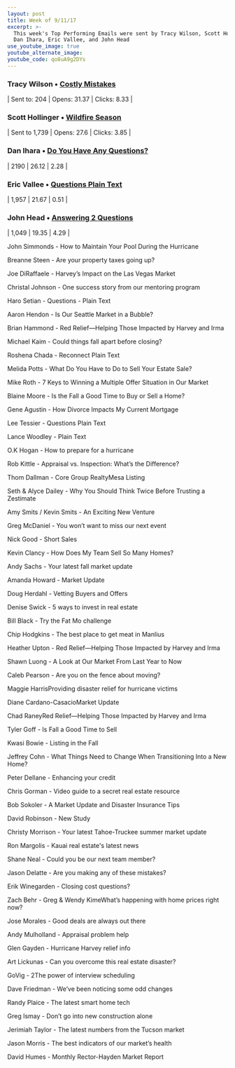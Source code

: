 ```yaml
---
layout: post
title: Week of 9/11/17
excerpt: >-
  This week's Top Performing Emails were sent by Tracy Wilson, Scott Hollinger,
  Dan Ihara, Eric Vallee, and John Head
use_youtube_image: true
youtube_alternate_image:
youtube_code: qo8uA9g2DYs
---
```



### Tracy Wilson •&nbsp;[Costly Mistakes](http://hosted-p0.vresp.com/1964181/9534d9ca29/ARCHIVE)

| Sent to: 204 | Opens: 31.37 | Clicks: 8.33 |

### Scott Hollinger •&nbsp;[Wildfire Season](http://p0.vresp.com/1PwtPI)

| Sent to 1,739 | Opens: 27.6 | Clicks: 3.85 |

### Dan Ihara •&nbsp;[Do You Have Any Questions?](http://p0.vresp.com/TMerq7)

| 2190 | 26.12 | 2.28 |

### Eric Vallee •&nbsp;[Questions Plain Text](http://p0.vresp.com/b3EWi1)

| 1,957 | 21.67 | 0.51 |

### John Head •&nbsp;[Answering 2 Questions](http://p0.vresp.com/HBqRp6)

| 1,049 | 19.35 | 4.29 |

John Simmonds - How to Maintain Your Pool During the Hurricane

Breanne Steen - Are your property taxes going up?

Joe DiRaffaele - Harvey’s Impact on the Las Vegas Market

Christal Johnson - One success story from our mentoring program

Haro Setian - Questions - Plain Text

Aaron Hendon - Is Our Seattle Market in a Bubble?

Brian Hammond - Red Relief—Helping Those Impacted by Harvey and Irma

Michael Kaim - Could things fall apart before closing?

Roshena Chada - Reconnect Plain Text

Melida Potts - What Do You Have to Do to Sell Your Estate Sale?

Mike Roth - 7 Keys to Winning a Multiple Offer Situation in Our Market

Blaine Moore - Is the Fall a Good Time to Buy or Sell a Home?

Gene Agustin - How Divorce Impacts My Current Mortgage

Lee Tessier - Questions Plain Text

Lance Woodley - Plain Text

O.K Hogan - How to prepare for a hurricane

Rob Kittle - Appraisal vs. Inspection: What’s the Difference?

Thom Dallman - Core Group RealtyMesa Listing

Seth & Alyce Dailey - Why You Should Think Twice Before Trusting a Zestimate

Amy Smits / Kevin Smits - An Exciting New Venture

Greg McDaniel - You won’t want to miss our next event

Nick Good - Short Sales

Kevin Clancy - How Does My Team Sell So Many Homes?

Andy Sachs - Your latest fall market update

Amanda Howard - Market Update

Doug Herdahl - Vetting Buyers and Offers

Denise Swick - 5 ways to invest in real estate

Bill Black - Try the Fat Mo challenge

Chip Hodgkins - The best place to get meat in Manlius

Heather Upton - Red Relief—Helping Those Impacted by Harvey and Irma

Shawn Luong - A Look at Our Market From Last Year to Now

Caleb Pearson - Are you on the fence about moving?

Maggie HarrisProviding disaster relief for hurricane victims

Diane Cardano-CasacioMarket Update

Chad RaneyRed Relief—Helping Those Impacted by Harvey and Irma

Tyler Goff - Is Fall a Good Time to Sell

Kwasi Bowie - Listing in the Fall

Jeffrey Cohn - What Things Need to Change When Transitioning Into a New Home?

Peter Dellane - Enhancing your credit

Chris Gorman - Video guide to a secret real estate resource

Bob Sokoler - A Market Update and Disaster Insurance Tips

David Robinson - New Study

Christy Morrison - Your latest Tahoe-Truckee summer market update

Ron Margolis - Kauai real estate's latest news

Shane Neal - Could you be our next team member?

Jason Delatte - Are you making any of these mistakes?

Erik Winegarden - Closing cost questions?

Zach Behr - Greg & Wendy KimeWhat’s happening with home prices right now?

Jose Morales - Good deals are always out there

Andy Mulholland - Appraisal problem help

Glen Gayden - Hurricane Harvey relief info

Art Lickunas - Can you overcome this real estate disaster?

GoVig - 2The power of interview scheduling

Dave Friedman - We’ve been noticing some odd changes

Randy Plaice - The latest smart home tech

Greg Ismay - Don’t go into new construction alone

Jerimiah Taylor - The latest numbers from the Tucson market

Jason Morris - The best indicators of our market’s health

David Humes - Monthly Rector-Hayden Market Report
